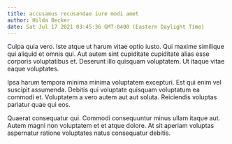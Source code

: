 ```yaml
---
title: accusamus recusandae iure modi amet
author: Hilda Becker
date: Sat Jul 17 2021 03:45:36 GMT-0400 (Eastern Daylight Time)
---
```

Culpa quia vero. Iste atque ut harum vitae optio iusto. Qui maxime similique qui aliquid et omnis qui. Aut autem sint cupiditate cupiditate alias esse corporis voluptatibus et. Deserunt illo quisquam voluptatem. Ut itaque vitae eaque voluptates.

 Ipsa harum tempora minima minima voluptatem excepturi. Est qui enim vel suscipit assumenda. Debitis qui voluptate quisquam voluptatum ea commodi et. Voluptatem a vero autem aut aut soluta. Reiciendis voluptas pariatur quae qui eos.

 Quaerat consequatur qui. Commodi consequuntur minus ullam itaque aut. Autem magni non voluptatem et et atque dolore. At sit aperiam voluptas aspernatur ratione voluptates natus consequatur debitis.